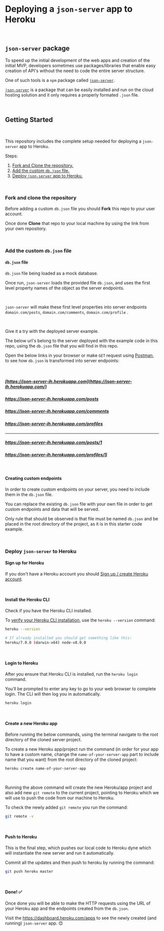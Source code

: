# Deploying a `json-server` app to Heroku



<br>



## `json-server` package


To speed up the initial development of the web apps and creation of the initial MVP, developers sometimes use packages/libraries that enable easy creation of API's without the need to code the entire server structure.

One of such tools is a `npm` package called [`json-server`](https://www.npmjs.com/package/json-server).

[`json-server`](https://www.npmjs.com/package/json-server) is a package that can be easily installed and run on the cloud hosting solution and it only requires a properly formated `.json` file.



<br>



## Getting Started



<br>



This repository includes the complete setup needed for deploying a `json-server` app to Heroku.

Steps:

1. [Fork and Clone the repository.](#fork-and-clone)
2. [Add the custom `db.json` file.](#add-custom-db-json)
3. [Deploy `json-server` app to Heroku.](#deploy-to-heroku)



<br>



<a name="fork-and-clone"></a>

###  Fork and clone the repository 



Before adding a custom `db.json` file you should **Fork** this repo to your user account. 

Once done **Clone** that repo to your local machine by using the link from your own repository.



<br>



<a name="add-custom-db-json"></a>

### Add the custom `db.json` file



#### `db.json` file

`db.json` file being loaded as a mock database.

Once run, `json-server` loads the provided file `db.json`, and uses the first level property names of the object as the server endpoints.



<br>



`json-server` will make these first level properties into server endpoints `domain.com/posts`, `domain.com/comments`, `domain.com/profile` .



<br>



Give it a try with the deployed server example. 

The below url's belong to the server deployed with the example code in this repo, using the `db.json` file that you will find in this repo.



 Open the below links in your browser or make `GET` request using [Postman](https://www.postman.com/), to see how `db.json` is transformed into server endpoints:

<br>



##### [https://json-server-ih.herokuapp.com](https://json-server-ih.herokuapp.com/)

##### https://json-server-ih.herokuapp.com/posts

##### https://json-server-ih.herokuapp.com/comments

##### https://json-server-ih.herokuapp.com/profiles

<hr>

##### https://json-server-ih.herokuapp.com/posts/1

##### https://json-server-ih.herokuapp.com/profiles/5



<br>



#### Creating custom endpoints

In order to create custom endpoints on your server, you need to include them in the `db.json` file.



You can replace the existing `db.json` file with your own file in order to get custom endpoints and data that will be served. 

Only rule that should be observed is that file must be named `db.json` and be placed in the root directory of the project, as it is in this starter code example.



<br>



<a name="deploy-to-heroku"></a> 

### Deploy `json-server` to Heroku



#### Sign up for Heroku

If you don't have a Heroku account you should [Sign up / create Heroku account](https://signup.heroku.com/). 



<br>

#### Install the Heroku CLI

Check if you have the Heroku CLI installed.

To [verify your Heroku CLI installation](), use the `heroku --version` command:



```bash
heroku --version

# If already installed you should get something like this:
heroku/7.0.0 (darwin-x64) node-v8.0.0 
```



<br>



#### Login to Heroku

After you ensure that Heroku CLI is installed, run the `heroku login` command. 

You’ll be prompted to enter any key to go to your web browser to complete login. The CLI will then log you in automatically.

```bash
heroku login
```



<br>



#### Create a new Heroku app

Before running the below commands, using the terminal navigate to the root directory of the cloned server project.

To create a new Heroku app/project run the command (in order for your app to have a custom name, change the `name-of-your-server-app` part to include name that you want) from the root directory of the cloned project:

```bash
heroku create name-of-your-server-app
```



<br>



Running the above command will create the new Heroku/app project and also add new `git remote` to the current project, pointing to Heroku which we will use to push the code from our machine to Heroku.

To check the newly added `git remote` you run the command:

```bash
git remote -v
```





<br>



#### Push to Heroku

This is the final step, which pushes our local code to Heroku dyne which will instantiate the new server and run it automatically.

Commit all the updates and then push to heroku by running the command:

```bash
git push heroku master
```



<br>



#### Done! ✅ 

Once done you will be able to make the HTTP requests using the URL of your Heroku app and the endpoints created from the `db.json`. 

Visit the https://dashboard.heroku.com/apps to see the newly created (and running) `json-server` app. 😊 